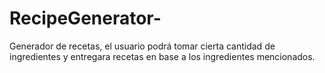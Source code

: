 # RecipeGenerator-
Generador de recetas, el usuario podrá tomar cierta cantidad de ingredientes y entregara recetas en base a los ingredientes mencionados.
